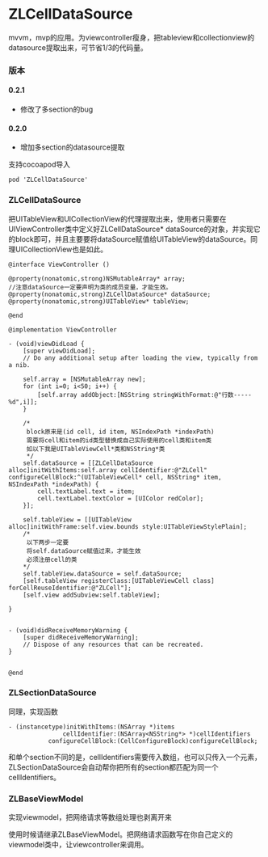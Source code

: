 # ZLCellDataSource
mvvm，mvp的应用。为viewcontroller瘦身，把tableview和collectionview的datasource提取出来，可节省1/3的代码量。

### 版本

#### 0.2.1
* 修改了多section的bug

#### 0.2.0
* 增加多section的datasource提取

支持cocoapod导入

```
pod 'ZLCellDataSource'
```


### ZLCellDataSource

把UITableView和UICollectionView的代理提取出来，使用者只需要在UIViewController类中定义好ZLCellDataSource* dataSource的对象，并实现它的block即可，并且主要要将dataSource赋值给UITableView的dataSource。同理UICollectionView也是如此。

```
@interface ViewController ()

@property(nonatomic,strong)NSMutableArray* array;
//注意dataSource一定要声明为类的成员变量，才能生效。
@property(nonatomic,strong)ZLCellDataSource* dataSource;
@property(nonatomic,strong)UITableView* tableView;

@end

@implementation ViewController

- (void)viewDidLoad {
    [super viewDidLoad];
    // Do any additional setup after loading the view, typically from a nib.
    
    self.array = [NSMutableArray new];
    for (int i=0; i<50; i++) {
        [self.array addObject:[NSString stringWithFormat:@"行数-----%d",i]];
    }
    
    /*
     block原来是(id cell, id item, NSIndexPath *indexPath)
     需要将cell和item的id类型替换成自己实际使用的cell类和item类
     如以下我是UITableViewCell*类和NSString*类
     */
    self.dataSource = [[ZLCellDataSource alloc]initWithItems:self.array cellIdentifier:@"ZLCell" configureCellBlock:^(UITableViewCell* cell, NSString* item, NSIndexPath *indexPath) {
        cell.textLabel.text = item;
        cell.textLabel.textColor = [UIColor redColor];
    }];
    
    self.tableView = [[UITableView alloc]initWithFrame:self.view.bounds style:UITableViewStylePlain];
    /*
     以下两步一定要
     将self.dataSource赋值过来，才能生效
     必须注册cell的类
    */
    self.tableView.dataSource = self.dataSource;
    [self.tableView registerClass:[UITableViewCell class] forCellReuseIdentifier:@"ZLCell"];
    [self.view addSubview:self.tableView];
    
}


- (void)didReceiveMemoryWarning {
    [super didReceiveMemoryWarning];
    // Dispose of any resources that can be recreated.
}


@end

```

### ZLSectionDataSource

同理，实现函数

```
- (instancetype)initWithItems:(NSArray *)items
               cellIdentifier:(NSArray<NSString*> *)cellIdentifiers
           configureCellBlock:(CellConfigureBlock)configureCellBlock;
```

和单个section不同的是，cellIdentifiers需要传入数组，也可以只传入一个元素，ZLSectionDataSource会自动帮你把所有的section都匹配为同一个cellIdentifiers。

### ZLBaseViewModel

实现viewmodel，把网络请求等数组处理也剥离开来

使用时候请继承ZLBaseViewModel。把网络请求函数写在你自己定义的viewmodel类中，让viewcontroller来调用。



